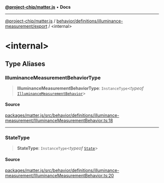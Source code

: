 [**@project-chip/matter.js**](../../../../../README.md) • **Docs**

***

[@project-chip/matter.js](../../../../../modules.md) / [behavior/definitions/illuminance-measurement/export](../README.md) / \<internal\>

# \<internal\>

## Type Aliases

### IlluminanceMeasurementBehaviorType

> **IlluminanceMeasurementBehaviorType**: `InstanceType`\<*typeof* [`IlluminanceMeasurementBehavior`](../README.md#illuminancemeasurementbehavior)\>

#### Source

[packages/matter.js/src/behavior/definitions/illuminance-measurement/IlluminanceMeasurementBehavior.ts:18](https://github.com/project-chip/matter.js/blob/7a8cbb56b87d4ccf34bec5a9a95ab40a1711324f/packages/matter.js/src/behavior/definitions/illuminance-measurement/IlluminanceMeasurementBehavior.ts#L18)

***

### StateType

> **StateType**: `InstanceType`\<*typeof* [`State`](../classes/IlluminanceMeasurementServer.md#state-1)\>

#### Source

[packages/matter.js/src/behavior/definitions/illuminance-measurement/IlluminanceMeasurementBehavior.ts:20](https://github.com/project-chip/matter.js/blob/7a8cbb56b87d4ccf34bec5a9a95ab40a1711324f/packages/matter.js/src/behavior/definitions/illuminance-measurement/IlluminanceMeasurementBehavior.ts#L20)
